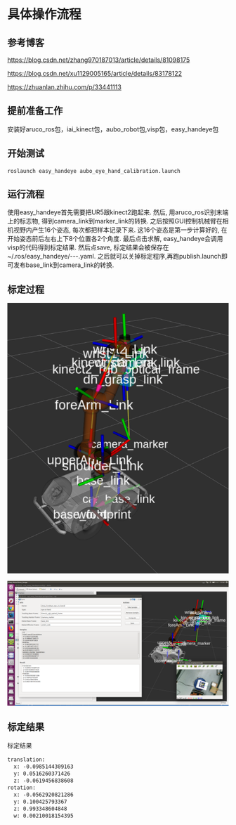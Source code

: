 # 具体操作流程

## 参考博客
  
​<https://blog.csdn.net/zhang970187013/article/details/81098175>

​<https://blog.csdn.net/xu1129005165/article/details/83178122>

<https://zhuanlan.zhihu.com/p/33441113>

## 提前准备工作

安装好aruco_ros包，iai_kinect包，aubo_robot包,visp包，easy_handeye包


## 开始测试

```
roslaunch easy_handeye aubo_eye_hand_calibration.launch
```
 

## 运行流程

使用easy_handeye首先需要把UR5跟kinect2跑起来. 然后, 用aruco_ros识别末端上的标志物, 得到camera_link到marker_link的转换. 之后按照GUI控制机械臂在相机视野内产生16个姿态, 每次都把样本记录下来. 这16个姿态是第一步计算好的, 在开始姿态前后左右上下8个位置各2个角度. 最后点击求解, easy_handeye会调用visp的代码得到标定结果. 然后点save, 标定结果会被保存在~/.ros/easy_handeye/---.yaml. 之后就可以关掉标定程序,再跑publish.launch即可发布base_link到camera_link的转换.

## 标定过程

![](docs/img/robot_model.png)
 

![](docs/img/eyehand_calib.png)


## 标定结果



标定结果
```
translation: 
  x: -0.0985144309163
  y: 0.0516260371426
  z: -0.0619456838608
rotation: 
  x: -0.0562920821286
  y: 0.100425793367
  z: 0.993348604848
  w: 0.00210018154395
```